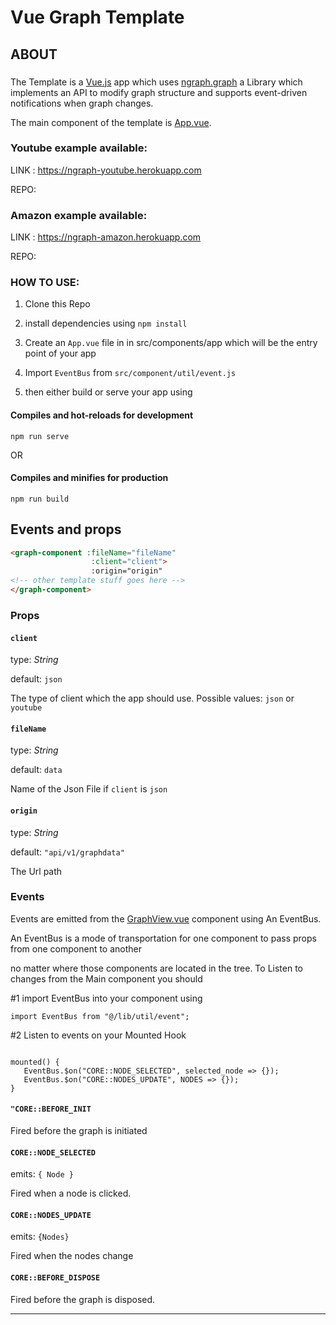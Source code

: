 # Vue Graph Template

## ABOUT

###

The Template is a [Vue.js](https://vuejs.org) app which uses [ngraph.graph](https://github.com/anvaka/ngraph.graph) a Library which implements an API to modify graph structure and supports event-driven notifications when graph changes.

The main component of the template is [App.vue](src/components/core/App.vue).


### Youtube example available:

LINK : <a href="https://ngraph-youtube.herokuapp.com/#?q=baby">https://ngraph-youtube.herokuapp.com</a>

REPO:  <a href=""></a>


### Amazon example available:

LINK : <a href="https://ngraph-amazon.herokuapp.com/#?q=books">https://ngraph-amazon.herokuapp.com</a>

REPO:  <a href=""></a>

### HOW TO USE:

1. Clone this Repo 

3. install dependencies  using `npm install`

3. Create an `App.vue` file in in src/components/app which will be  the entry point of your app 

4. Import   `EventBus`  from  `src/component/util/event.js`

5. then either build or serve your app using 
#### Compiles and hot-reloads for development
```
npm run serve
```
OR
#### Compiles and minifies for production

```
npm run build
```



## Events and props

```html
<graph-component :fileName="fileName" 
                  :client="client">
                  :origin="origin"
<!-- other template stuff goes here -->
</graph-component>
```

### Props


#### `client` 
type: *String*

default: `json`


The type of client which the app should use. Possible values: `json` or `youtube` 


#### `fileName` 
type: *String*

default: `data`


Name of the Json File if `client` is   `json`


#### `origin` 
type: *String*

default: `"api/v1/graphdata"`

The Url path 



### Events

Events are emitted from the  [GraphView.vue](src/components/core/App.vue) component using An EventBus.

An EventBus is a mode of transportation for one component to pass props from one component to another

no matter where those components are located in the tree. To Listen to changes from the Main component you should 

#1 import EventBus into your component using 
```
import EventBus from "@/lib/util/event";

```


#2 Listen to events on your Mounted Hook

```

mounted() {
   EventBus.$on("CORE::NODE_SELECTED", selected_node => {});
   EventBus.$on("CORE::NODES_UPDATE", NODES => {});
}

```




#### `"CORE::BEFORE_INIT`

Fired before the graph is initiated

#### `CORE::NODE_SELECTED`

emits: `{ Node }`

Fired when a node is clicked.

#### `CORE::NODES_UPDATE`

emits: `{Nodes}`

Fired when the nodes change

#### `CORE::BEFORE_DISPOSE`

Fired before the graph is disposed.

---



